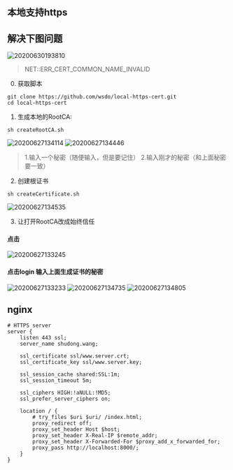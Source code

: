 ## 本地支持https

## 解决下图问题
![20200630193810](http://s.shudong.wang/note/20200630193810.png)

> NET::ERR_CERT_COMMON_NAME_INVALID


0. 获取脚本
```
git clone https://github.com/wsdo/local-https-cert.git
cd local-https-cert
```
1. 生成本地的RootCA:

```
sh createRootCA.sh
```

![20200627134114](https://s.shudong.wang/note/20200627134114.png)
![20200627134446](https://s.shudong.wang/note/20200627134446.png)

> 1.输入一个秘密（随便输入，但是要记住）
> 2.输入刚才的秘密（和上面秘密要一致）


2. 创建根证书
```
sh createCertificate.sh
```

![20200627134535](https://s.shudong.wang/note/20200627134535.png)

3. 让打开RootCA改成始终信任
#### 点击

![20200627133245](https://s.shudong.wang/note/20200627133245.png)

#### 点击login 输入上面生成证书的秘密

![20200627133233](https://s.shudong.wang/note/20200627133233.png)
![20200627134735](https://s.shudong.wang/note/20200627134735.png)
![20200627134805](https://s.shudong.wang/note/20200627134805.png)

## nginx 

```
# HTTPS server
server {
    listen 443 ssl;
    server_name shudong.wang;

    ssl_certificate ssl/www.server.crt;
    ssl_certificate_key ssl/www.server.key;

    ssl_session_cache shared:SSL:1m;
    ssl_session_timeout 5m;

    ssl_ciphers HIGH:!aNULL:!MD5;
    ssl_prefer_server_ciphers on;

    location / {
        # try_files $uri $uri/ /index.html;
        proxy_redirect off;
        proxy_set_header Host $host;
        proxy_set_header X-Real-IP $remote_addr;
        proxy_set_header X-Forwarded-For $proxy_add_x_forwarded_for;
        proxy_pass http://localhost:8000/;
    }
}

```
